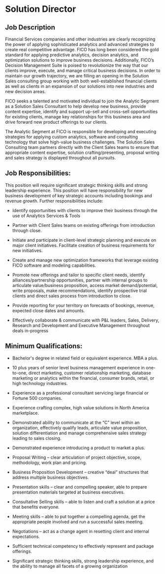 # Solution Director

## Job Description
Financial Services companies and other industries are clearly recognizing the power of applying sophisticated analytics and advanced strategies to create real competitive advantage.  FICO has long been considered the gold standard for applying predictive analytics, decision analytics, and optimization solutions to improve business decisions.  Additionally, FICO’s Decision Management Suite is poised to revolutionize the way that our clients improve, execute, and manage critical business decisions.  In order to maintain our growth trajectory, we are filling an opening in the Solution Sales consulting group working with both well-established financial clients as well as clients in an expansion of our solutions into new industries and new decision areas.

FICO seeks a talented and motivated individual to join the Analytic Segment as a Solution Sales Consultant to help develop new business, provide content expertise, identify and support up-sell and cross-sell opportunities for existing clients, manage key relationships for this business area and drive forward new product offerings to our clients.

The Analytic Segment at FICO is responsible for developing and executing strategies for applying custom analytics, software and consulting technology that solve high-value business challenges. The Solution Sales Consulting team partners directly with the Client Sales teams to ensure that appropriate content expertise, solution crafting/presenting, proposal writing and sales strategy is displayed throughout all pursuits.

## Job Responsibilities:
 
This position will require significant strategic thinking skills and strong leadership experience. This position will have responsibility for new business development of key strategic accounts including bookings and revenue growth. Further responsibilities include:

* Identify opportunities with clients to improve their business through the use of Analytics Services & Tools

* Partner with Client Sales teams on existing offerings from introduction through close.

* Initiate and participate in client-level strategic planning and execute on major client initiatives. Facilitate creation of business requirements for new initiatives.

* Create and manage new optimization frameworks that leverage existing FICO software and modeling capabilities.
* Promote new offerings and tailor to specific client needs, identify alliances/partnership opportunities, partner with internal groups to articulate value/business proposition, access market demand/potential, write proposals, make recommendations, identify prospective trial clients and direct sales process from introduction to close.

* Provide reporting for your territory on forecasts of bookings, revenue, expected close dates and amounts.

* Effectively collaborate & communicate with P&L leaders, Sales, Delivery, Research and Development and Executive Management throughout deals in-progress



## Minimum Qualifications:
* Bachelor's degree in related field or equivalent experience. MBA a plus.

* 10 plus years of senior level business management experience in one-to-one, direct marketing, customer relationship marketing, database marketing or analytics within the financial, consumer brands, retail, or high technology industries.

* Experience as a professional consultant servicing large financial or Fortune 500 companies.

* Experience crafting complex, high value solutions in North America marketplace.

* Demonstrated ability to communicate at the “C” level within an organization, effectively qualify leads, articulate value proposition, solution differentiation and manage comprehensive sales strategy leading to
sales closing.

* Demonstrated experience introducing a product to market a plus.

* Proposal Writing – clear articulation of project objective, scope, methodology, work plan and pricing.

* Business Proposition Development – creative “deal” structures that address multiple business objectives.

* Presentation skills – clear and compelling speaker, able to prepare presentation materials targeted at business executives.

* Consultative Selling skills – able to listen and craft a solution at a price that benefits everyone.

* Meeting skills – able to put together a compelling agenda, get the appropriate people involved and run a successful sales meeting.

* Negotiations – act as a change agent in resetting client and internal expectations.

* Sufficient technical competency to effectively represent and package offerings.

* Significant strategic thinking skills, strong leadership experience, and the ability to manage all facets of a growing organization
